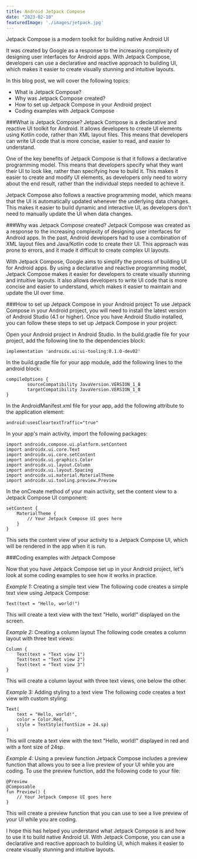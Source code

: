 ```yaml
---
title: Android Jetpack Compose
date: "2023-02-10"
featuredImage: './images/jetpack.jpg'
---
```

Jetpack Compose is a modern toolkit for building native Android UI
<!-- end -->
It was created by Google as a response to the increasing complexity of designing user interfaces for Android apps. With Jetpack Compose, developers can use a declarative and reactive approach to building UI, which makes it easier to create visually stunning and intuitive layouts.

In this blog post, we will cover the following topics:

* What is Jetpack Compose?
* Why was Jetpack Compose created?
* How to set up Jetpack Compose in your Android project
* Coding examples with Jetpack Compose

###What is Jetpack Compose?
Jetpack Compose is a declarative and reactive UI toolkit for Android. It allows developers to create UI elements using Kotlin code, rather than XML layout files. This means that developers can write UI code that is more concise, easier to read, and easier to understand.

One of the key benefits of Jetpack Compose is that it follows a declarative programming model. This means that developers specify what they want their UI to look like, rather than specifying how to build it. This makes it easier to create and modify UI elements, as developers only need to worry about the end result, rather than the individual steps needed to achieve it.

Jetpack Compose also follows a reactive programming model, which means that the UI is automatically updated whenever the underlying data changes. This makes it easier to build dynamic and interactive UI, as developers don't need to manually update the UI when data changes.

###Why was Jetpack Compose created?
Jetpack Compose was created as a response to the increasing complexity of designing user interfaces for Android apps. In the past, Android developers had to use a combination of XML layout files and Java/Kotlin code to create their UI. This approach was prone to errors, and it made it difficult to create complex UI layouts.

With Jetpack Compose, Google aims to simplify the process of building UI for Android apps. By using a declarative and reactive programming model, Jetpack Compose makes it easier for developers to create visually stunning and intuitive layouts. It also allows developers to write UI code that is more concise and easier to understand, which makes it easier to maintain and update the UI over time.

###How to set up Jetpack Compose in your Android project
To use Jetpack Compose in your Android project, you will need to install the latest version of Android Studio (4.1 or higher). Once you have Android Studio installed, you can follow these steps to set up Jetpack Compose in your project:

Open your Android project in Android Studio.
In the build.gradle file for your project, add the following line to the dependencies block:
```
implementation 'androidx.ui:ui-tooling:0.1.0-dev02'
```
In the build.gradle file for your app module, add the following lines to the android block:
```
compileOptions {
        sourceCompatibility JavaVersion.VERSION_1_8
        targetCompatibility JavaVersion.VERSION_1_8
}
```
In the AndroidManifest.xml file for your app, add the following attribute to the application element:

```
android:usesCleartextTraffic="true"
```

In your app's main activity, import the following packages:

```
import androidx.compose.ui.platform.setContent
import androidx.ui.core.Text
import androidx.ui.core.setContent
import androidx.ui.graphics.Color
import androidx.ui.layout.Column
import androidx.ui.layout.Spacing
import androidx.ui.material.MaterialTheme
import androidx.ui.tooling.preview.Preview
```

In the onCreate method of your main activity, set the content view to a Jetpack Compose UI component:

```
setContent {
    MaterialTheme {
        // Your Jetpack Compose UI goes here
    }
}
```

This sets the content view of your activity to a Jetpack Compose UI, which will be rendered in the app when it is run.

###Coding examples with Jetpack Compose

Now that you have Jetpack Compose set up in your Android project, let's look at some coding examples to see how it works in practice.

*Example 1:* Creating a simple text view
The following code creates a simple text view using Jetpack Compose:

```
Text(text = "Hello, world!")
```
This will create a text view with the text "Hello, world!" displayed on the screen.

*Example 2:* Creating a column layout
The following code creates a column layout with three text views:

```
Column {
    Text(text = "Text view 1")
    Text(text = "Text view 2")
    Text(text = "Text view 3")
}
```
This will create a column layout with three text views, one below the other.

*Example 3:* Adding styling to a text view
The following code creates a text view with custom styling:

```
Text(
    text = "Hello, world!",
    color = Color.Red,
    style = TextStyle(fontSize = 24.sp)
)
```
This will create a text view with the text "Hello, world!" displayed in red and with a font size of 24sp.

*Example 4:* Using a preview function
Jetpack Compose includes a preview function that allows you to see a live preview of your UI while you are coding. To use the preview function, add the following code to your file:

```
@Preview
@Composable
fun Preview() {
    // Your Jetpack Compose UI goes here
}
```
This will create a preview function that you can use to see a live preview of your UI while you are coding.

I hope this has helped you understand what Jetpack Compose is and how to use it to build native Android UI. With Jetpack Compose, you can use a declarative and reactive approach to building UI, which makes it easier to create visually stunning and intuitive layouts.